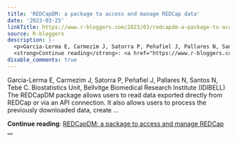 ```yaml
---
title: 'REDCapDM: a package to access and manage REDCap data'
date: '2023-03-25'
linkTitle: https://www.r-bloggers.com/2023/03/redcapdm-a-package-to-access-and-manage-redcap-data/
source: R-bloggers
description: |-
  <p>Garcia-Lerma E, Carmezim J, Satorra P, Peñafiel J, Pallares N, Santos N, Tebé C. Biostatistics Unit, Bellvitge Biomedical Research Institute (IDIBELL) The REDCapDM package allows users to read data exported directly from REDCap or via an API connection. It also allows users to process the previously downloaded data, create ...</p>
  <strong>Continue reading</strong>: <a href="https://www.r-bloggers.com/2023/03/redcapdm-a-package-to-access-and-manage-redcap-data/">REDCapDM: a package to access and manage REDCap ...
disable_comments: true
---
```

<p>Garcia-Lerma E, Carmezim J, Satorra P, Peñafiel J, Pallares N, Santos N, Tebé C. Biostatistics Unit, Bellvitge Biomedical Research Institute (IDIBELL) The REDCapDM package allows users to read data exported directly from REDCap or via an API connection. It also allows users to process the previously downloaded data, create ...</p>
<strong>Continue reading</strong>: <a href="https://www.r-bloggers.com/2023/03/redcapdm-a-package-to-access-and-manage-redcap-data/">REDCapDM: a package to access and manage REDCap ...